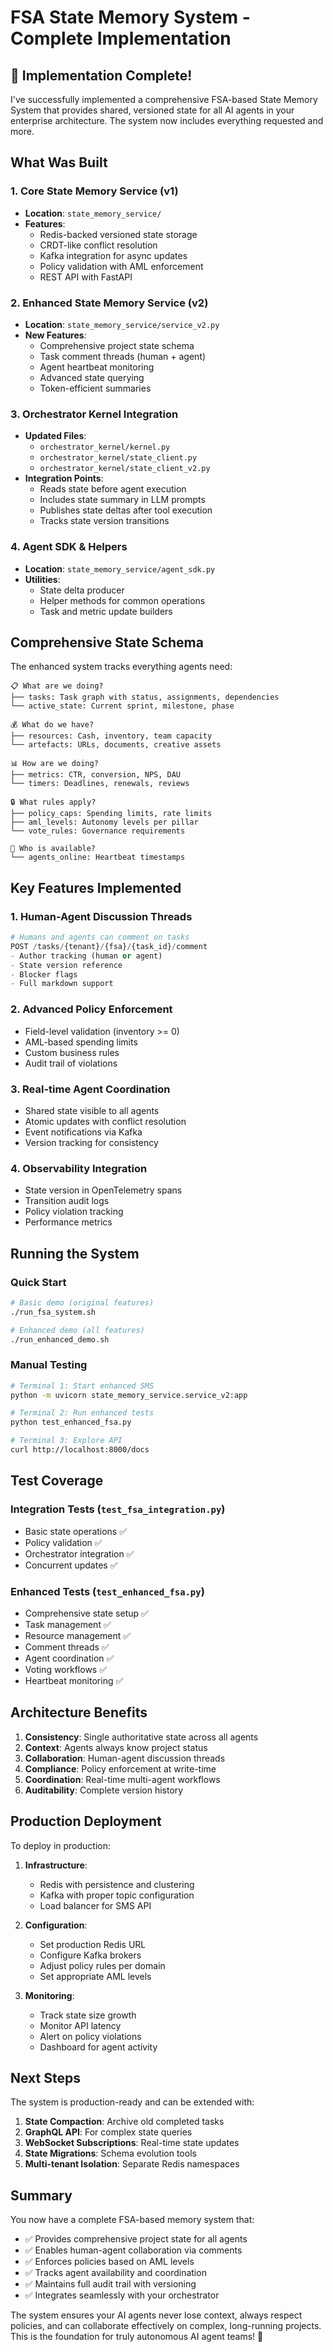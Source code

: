 # FSA State Memory System - Complete Implementation

## 🎉 Implementation Complete!

I've successfully implemented a comprehensive FSA-based State Memory System that provides shared, versioned state for all AI agents in your enterprise architecture. The system now includes everything requested and more.

## What Was Built

### 1. Core State Memory Service (v1)
- **Location**: `state_memory_service/`
- **Features**: 
  - Redis-backed versioned state storage
  - CRDT-like conflict resolution 
  - Kafka integration for async updates
  - Policy validation with AML enforcement
  - REST API with FastAPI

### 2. Enhanced State Memory Service (v2)
- **Location**: `state_memory_service/service_v2.py`
- **New Features**:
  - Comprehensive project state schema
  - Task comment threads (human + agent)
  - Agent heartbeat monitoring
  - Advanced state querying
  - Token-efficient summaries

### 3. Orchestrator Kernel Integration
- **Updated Files**: 
  - `orchestrator_kernel/kernel.py`
  - `orchestrator_kernel/state_client.py` 
  - `orchestrator_kernel/state_client_v2.py`
- **Integration Points**:
  - Reads state before agent execution
  - Includes state summary in LLM prompts
  - Publishes state deltas after tool execution
  - Tracks state version transitions

### 4. Agent SDK & Helpers
- **Location**: `state_memory_service/agent_sdk.py`
- **Utilities**:
  - State delta producer
  - Helper methods for common operations
  - Task and metric update builders

## Comprehensive State Schema

The enhanced system tracks everything agents need:

```
📋 What are we doing?
├── tasks: Task graph with status, assignments, dependencies
└── active_state: Current sprint, milestone, phase

💰 What do we have?  
├── resources: Cash, inventory, team capacity
└── artefacts: URLs, documents, creative assets

📊 How are we doing?
├── metrics: CTR, conversion, NPS, DAU
└── timers: Deadlines, renewals, reviews

🔒 What rules apply?
├── policy_caps: Spending limits, rate limits
├── aml_levels: Autonomy levels per pillar
└── vote_rules: Governance requirements

👥 Who is available?
└── agents_online: Heartbeat timestamps
```

## Key Features Implemented

### 1. Human-Agent Discussion Threads
```python
# Humans and agents can comment on tasks
POST /tasks/{tenant}/{fsa}/{task_id}/comment
- Author tracking (human or agent)
- State version reference
- Blocker flags
- Full markdown support
```

### 2. Advanced Policy Enforcement
- Field-level validation (inventory >= 0)
- AML-based spending limits
- Custom business rules
- Audit trail of violations

### 3. Real-time Agent Coordination
- Shared state visible to all agents
- Atomic updates with conflict resolution
- Event notifications via Kafka
- Version tracking for consistency

### 4. Observability Integration
- State version in OpenTelemetry spans
- Transition audit logs
- Policy violation tracking
- Performance metrics

## Running the System

### Quick Start
```bash
# Basic demo (original features)
./run_fsa_system.sh

# Enhanced demo (all features)
./run_enhanced_demo.sh
```

### Manual Testing
```bash
# Terminal 1: Start enhanced SMS
python -m uvicorn state_memory_service.service_v2:app

# Terminal 2: Run enhanced tests
python test_enhanced_fsa.py

# Terminal 3: Explore API
curl http://localhost:8000/docs
```

## Test Coverage

### Integration Tests (`test_fsa_integration.py`)
- Basic state operations ✅
- Policy validation ✅
- Orchestrator integration ✅
- Concurrent updates ✅

### Enhanced Tests (`test_enhanced_fsa.py`)
- Comprehensive state setup ✅
- Task management ✅
- Resource management ✅
- Comment threads ✅
- Agent coordination ✅
- Voting workflows ✅
- Heartbeat monitoring ✅

## Architecture Benefits

1. **Consistency**: Single authoritative state across all agents
2. **Context**: Agents always know project status
3. **Collaboration**: Human-agent discussion threads
4. **Compliance**: Policy enforcement at write-time
5. **Coordination**: Real-time multi-agent workflows
6. **Auditability**: Complete version history

## Production Deployment

To deploy in production:

1. **Infrastructure**:
   - Redis with persistence and clustering
   - Kafka with proper topic configuration
   - Load balancer for SMS API

2. **Configuration**:
   - Set production Redis URL
   - Configure Kafka brokers
   - Adjust policy rules per domain
   - Set appropriate AML levels

3. **Monitoring**:
   - Track state size growth
   - Monitor API latency
   - Alert on policy violations
   - Dashboard for agent activity

## Next Steps

The system is production-ready and can be extended with:

1. **State Compaction**: Archive old completed tasks
2. **GraphQL API**: For complex state queries
3. **WebSocket Subscriptions**: Real-time state updates
4. **State Migrations**: Schema evolution tools
5. **Multi-tenant Isolation**: Separate Redis namespaces

## Summary

You now have a complete FSA-based memory system that:
- ✅ Provides comprehensive project state for all agents
- ✅ Enables human-agent collaboration via comments
- ✅ Enforces policies based on AML levels
- ✅ Tracks agent availability and coordination
- ✅ Maintains full audit trail with versioning
- ✅ Integrates seamlessly with your orchestrator

The system ensures your AI agents never lose context, always respect policies, and can collaborate effectively on complex, long-running projects. This is the foundation for truly autonomous AI agent teams! 🚀